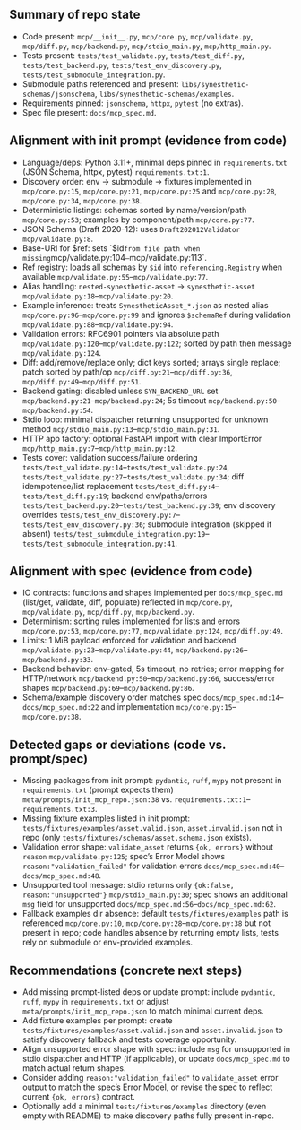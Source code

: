 ## Summary of repo state
- Code present: `mcp/__init__.py`, `mcp/core.py`, `mcp/validate.py`, `mcp/diff.py`, `mcp/backend.py`, `mcp/stdio_main.py`, `mcp/http_main.py`.
- Tests present: `tests/test_validate.py`, `tests/test_diff.py`, `tests/test_backend.py`, `tests/test_env_discovery.py`, `tests/test_submodule_integration.py`.
- Submodule paths referenced and present: `libs/synesthetic-schemas/jsonschema`, `libs/synesthetic-schemas/examples`.
- Requirements pinned: `jsonschema`, `httpx`, `pytest` (no extras).
- Spec file present: `docs/mcp_spec.md`.

## Alignment with init prompt (evidence from code)
- Language/deps: Python 3.11+, minimal deps pinned in `requirements.txt` (JSON Schema, httpx, pytest) `requirements.txt:1`.
- Discovery order: env → submodule → fixtures implemented in `mcp/core.py:15`, `mcp/core.py:21`, `mcp/core.py:25` and `mcp/core.py:28`, `mcp/core.py:34`, `mcp/core.py:38`.
- Deterministic listings: schemas sorted by name/version/path `mcp/core.py:53`; examples by component/path `mcp/core.py:77`.
- JSON Schema (Draft 2020-12): uses `Draft202012Validator` `mcp/validate.py:8`.
- Base-URI for $ref: sets `$id` from file path when missing `mcp/validate.py:104`–`mcp/validate.py:113`.
- Ref registry: loads all schemas by `$id` into `referencing.Registry` when available `mcp/validate.py:55`–`mcp/validate.py:77`.
- Alias handling: `nested-synesthetic-asset` → `synesthetic-asset` `mcp/validate.py:18`–`mcp/validate.py:20`.
- Example inference: treats `SynestheticAsset_*.json` as nested alias `mcp/core.py:96`–`mcp/core.py:99` and ignores `$schemaRef` during validation `mcp/validate.py:88`–`mcp/validate.py:94`.
- Validation errors: RFC6901 pointers via absolute path `mcp/validate.py:120`–`mcp/validate.py:122`; sorted by path then message `mcp/validate.py:124`.
- Diff: add/remove/replace only; dict keys sorted; arrays single replace; patch sorted by path/op `mcp/diff.py:21`–`mcp/diff.py:36`, `mcp/diff.py:49`–`mcp/diff.py:51`.
- Backend gating: disabled unless `SYN_BACKEND_URL` set `mcp/backend.py:21`–`mcp/backend.py:24`; 5s timeout `mcp/backend.py:50`–`mcp/backend.py:54`.
- Stdio loop: minimal dispatcher returning unsupported for unknown method `mcp/stdio_main.py:13`–`mcp/stdio_main.py:31`.
- HTTP app factory: optional FastAPI import with clear ImportError `mcp/http_main.py:7`–`mcp/http_main.py:12`.
- Tests cover: validation success/failure ordering `tests/test_validate.py:14`–`tests/test_validate.py:24`, `tests/test_validate.py:27`–`tests/test_validate.py:34`; diff idempotence/list replacement `tests/test_diff.py:4`–`tests/test_diff.py:19`; backend env/paths/errors `tests/test_backend.py:20`–`tests/test_backend.py:39`; env discovery overrides `tests/test_env_discovery.py:7`–`tests/test_env_discovery.py:36`; submodule integration (skipped if absent) `tests/test_submodule_integration.py:19`–`tests/test_submodule_integration.py:41`.

## Alignment with spec (evidence from code)
- IO contracts: functions and shapes implemented per `docs/mcp_spec.md` (list/get, validate, diff, populate) reflected in `mcp/core.py`, `mcp/validate.py`, `mcp/diff.py`, `mcp/backend.py`.
- Determinism: sorting rules implemented for lists and errors `mcp/core.py:53`, `mcp/core.py:77`, `mcp/validate.py:124`, `mcp/diff.py:49`.
- Limits: 1 MiB payload enforced for validation and backend `mcp/validate.py:23`–`mcp/validate.py:44`, `mcp/backend.py:26`–`mcp/backend.py:33`.
- Backend behavior: env-gated, 5s timeout, no retries; error mapping for HTTP/network `mcp/backend.py:50`–`mcp/backend.py:66`, success/error shapes `mcp/backend.py:69`–`mcp/backend.py:86`.
- Schema/example discovery order matches spec `docs/mcp_spec.md:14`–`docs/mcp_spec.md:22` and implementation `mcp/core.py:15`–`mcp/core.py:38`.

## Detected gaps or deviations (code vs. prompt/spec)
- Missing packages from init prompt: `pydantic`, `ruff`, `mypy` not present in `requirements.txt` (prompt expects them) `meta/prompts/init_mcp_repo.json:38` vs. `requirements.txt:1`–`requirements.txt:3`.
- Missing fixture examples listed in init prompt: `tests/fixtures/examples/asset.valid.json`, `asset.invalid.json` not in repo (only `tests/fixtures/schemas/asset.schema.json` exists).
- Validation error shape: `validate_asset` returns `{ok, errors}` without `reason` `mcp/validate.py:125`; spec’s Error Model shows `reason:"validation_failed"` for validation errors `docs/mcp_spec.md:40`–`docs/mcp_spec.md:48`.
- Unsupported tool message: stdio returns only `{ok:false, reason:"unsupported"}` `mcp/stdio_main.py:30`; spec shows an additional `msg` field for unsupported `docs/mcp_spec.md:56`–`docs/mcp_spec.md:62`.
- Fallback examples dir absence: default `tests/fixtures/examples` path is referenced `mcp/core.py:10`, `mcp/core.py:28`–`mcp/core.py:38` but not present in repo; code handles absence by returning empty lists, tests rely on submodule or env-provided examples.

## Recommendations (concrete next steps)
- Add missing prompt-listed deps or update prompt: include `pydantic`, `ruff`, `mypy` in `requirements.txt` or adjust `meta/prompts/init_mcp_repo.json` to match minimal current deps.
- Add fixture examples per prompt: create `tests/fixtures/examples/asset.valid.json` and `asset.invalid.json` to satisfy discovery fallback and tests coverage opportunity.
- Align unsupported error shape with spec: include `msg` for unsupported in stdio dispatcher and HTTP (if applicable), or update `docs/mcp_spec.md` to match actual return shapes.
- Consider adding `reason:"validation_failed"` to `validate_asset` error output to match the spec’s Error Model, or revise the spec to reflect current `{ok, errors}` contract.
- Optionally add a minimal `tests/fixtures/examples` directory (even empty with README) to make discovery paths fully present in-repo.

